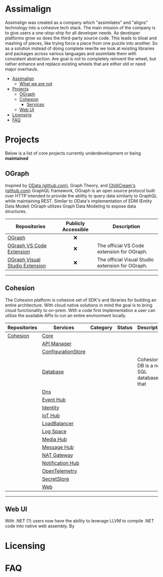 # Assimalign

Assimalign was created as a company which "assimilates" and "aligns" technology into a cohesive tech stack. The main mission of the company is to give users a one-stop-ship for all developer needs. As developer platforms grow so does the third-party source code. This leads to bloat and mashing of pieces, like trying force a piece from one puzzle into another. So as a solution instead of doing complete rewrite we look at existing libraries and packages across various languages and assimilate them with consistent abstraction. Are goal is not to completely reinvent the wheel, but rather enhance and replace existing wheels that are either old or need major overhauls.

- [Assimalign](#assimalign)
  - [What we are not](#what-we-are-not)
- [Projects](#projects)
  - [OGraph](#ograph)
  - [Cohesion](#cohesion)
    - [Services](#services)
  - [Web UI](#web-ui)
- [Licensing](#licensing)
- [FAQ](#faq)

# Projects
Below is a list of core projects currently underdevelopment or being **maintained**

## OGraph
Inspired by [OData (github.com)](https://github.com/OData), Graph Theory, and [ChilliCream's (github.com)](https://github.com/ChilliCream) GraphQL framework, OGraph is an open source protocol built over HTTP intended to provide the ability to query data similarly to GraphQL while maintaining REST. Similar to OData's implementation of EDM (Entity Data Model) OGraph utilizes Graph Data Modeling to expose data structures.


| Repositories                                                              | Publicly Accessible | Description                                      |
| ------------------------------------------------------------------------- | :-----------------: | ------------------------------------------------ |
| [OGraph](https://github.com/assimalign/ograph)                            |          ❌          |                                                  |
| [OGraph VS Code Extension](https://github.com/assimalign/ograph-vscode)   |          ❌          | The official VS Code extension for OGraph.       |
| [OGraph Visual Studio Extension](https://github.com/assimalign/ograph-vs) |          ❌          | The official Visual Studio extension for OGraph. |


---
## Cohesion
The Cohesion platform is cohesive set of SDK's and libraries for building an entire architecture. With cloud native solutions in mind the goal is to bring cloud functionality to on-prem. With a code first implementation a user can utilize the available APIs to run an entire environment locally.

| Repositories                                       | Services                                                                                                   | Category | Status | Description                            |
| -------------------------------------------------- | ---------------------------------------------------------------------------------------------------------- | -------- | ------ | -------------------------------------- |
| [Cohesion](https://github.com/assimalign/cohesion) | [Core](https://github.com/assimalign/cohesion/tree/development/libraries/Core)                             |          |        |                                        |
|                                                    | [API Manager](https://github.com/assimalign/cohesion/tree/development/libraries/ApiManager)                |          |        |                                        |
|                                                    | [ConfigurationStore](https://github.com/assimalign/cohesion/tree/development/libraries/ConfigurationStore) |          |        |                                        |
|                                                    | [Database](https://github.com/assimalign/cohesion/tree/development/libraries/Database)                     |          |        | Cohesion DB is a new SQL database that |
|                                                    | [Dns](https://github.com/assimalign/cohesion/tree/development/libraries/Dns)                               |          |        |                                        |
|                                                    | [Event Hub](https://github.com/assimalign/cohesion/tree/development/libraries/EventHub)                    |          |        |                                        |
|                                                    | [Identity](https://github.com/assimalign/cohesion/tree/development/libraries/Identity)                     |          |        |                                        |
|                                                    | [IoT Hub](https://github.com/assimalign/cohesion/tree/development/libraries/IoTHub)                        |          |        |                                        |
|                                                    | [LoadBalancer](https://github.com/assimalign/cohesion/tree/development/libraries/LoadBalancer)             |          |        |                                        |
|                                                    | [Log Space](https://github.com/assimalign/cohesion/tree/development/libraries/LogSpace)                    |          |        |                                        |
|                                                    | [Media Hub](https://github.com/assimalign/cohesion/tree/development/libraries/MediaHub)                    |          |        |                                        |
|                                                    | [Message Hub](https://github.com/assimalign/cohesion/tree/development/libraries/MessageHub)                |          |        |                                        |
|                                                    | [NAT Gateway](https://github.com/assimalign/cohesion/tree/development/libraries/NatGateway)                |          |        |                                        |
|                                                    | [Notification Hub](https://github.com/assimalign/cohesion/tree/development/libraries/NotificationHub)      |          |        |                                        |
|                                                    | [OpenTelemetry](https://github.com/assimalign/cohesion/tree/development/libraries/OpenTelemetry)           |          |        |                                        |
|                                                    | [SecretStore](https://github.com/assimalign/cohesion/tree/development/libraries/SecretStore)               |          |        |                                        |
|                                                    | [Web](https://github.com/assimalign/cohesion/tree/development/libraries/Web)                               |          |        |                                        |

---
## Web UI

With .NET (?) users now have the ability to leverage LLVM to compile .NET code into native web assembly. By 


# Licensing



# FAQ
